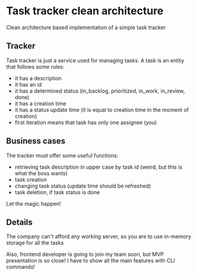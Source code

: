 # Task tracker clean architecture
Clean architecture based implementation of a simple task tracker 

## Tracker
Task tracker is just a service used for managing tasks.
A task is an entity that follows some rules:
- it has a description
- it has an id
- it has a determined status (in_backlog, prioritized, in_work, in_review, done)
- it has a creation time
- it has a status update time (it is equal to creation time in the moment of creation)
- first iteration means that task has only one assignee (you)

## Business cases
The tracker must offer some useful functions:
- retrieving task description in upper case by task id (weird, but this is what the boss wants)
- task creation
- changing task status (update time should be refreshed)
- task deletion, if task status is done

Let the magic happen!

## Details
The company can't afford any working server, so you are to use in-memory storage for all the tasks

Also, frontend developer is going to join my team soon, but MVP presentation is so close! 
I have to show all the main features with CLI commands!
